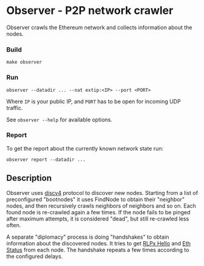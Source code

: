 # Observer - P2P network crawler

Observer crawls the Ethereum network and collects information about the nodes.

### Build

    make observer

### Run

    observer --datadir ... --nat extip:<IP> --port <PORT>

Where `IP` is your public IP, and `PORT` has to be open for incoming UDP traffic.

See `observer --help` for available options.

### Report

To get the report about the currently known network state run:

    observer report --datadir ...

## Description

Observer uses [discv4](https://github.com/ethereum/devp2p/blob/master/discv4.md) protocol to discover new nodes.
Starting from a list of preconfigured "bootnodes" it uses FindNode
to obtain their "neighbor" nodes, and then recursively crawls neighbors of neighbors and so on.
Each found node is re-crawled again a few times.
If the node fails to be pinged after maximum attempts, it is considered "dead", but still re-crawled less often.

A separate "diplomacy" process is doing "handshakes" to obtain information about the discovered nodes.
It tries to get [RLPx Hello](https://github.com/ethereum/devp2p/blob/master/rlpx.md#hello-0x00)
and [Eth Status](https://github.com/ethereum/devp2p/blob/master/caps/eth.md#status-0x00)
from each node.
The handshake repeats a few times according to the configured delays.
